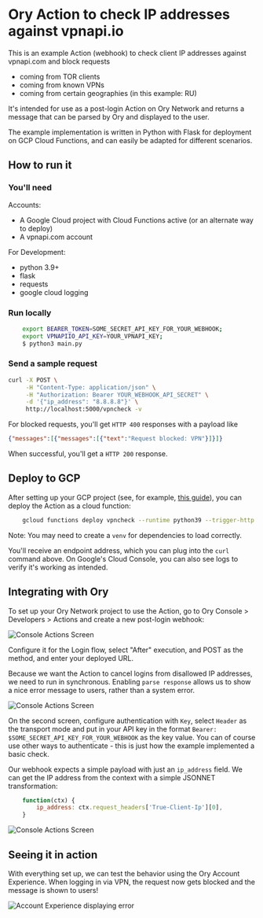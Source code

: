 # Ory Action to check IP addresses against vpnapi.io

This is an example Action (webhook) to check client IP addresses against vpnapi.com and block requests

- coming from TOR clients
- coming from known VPNs
- coming from certain geographies (in this example: RU)

It's intended for use as a post-login Action on Ory Network and returns a message that can be parsed by Ory and displayed to the user.

The example implementation is written in Python with Flask for deployment on GCP Cloud Functions, and can easily be adapted for different scenarios.

## How to run it

### You'll need

Accounts:
- A Google Cloud project with Cloud Functions active (or an alternate way to deploy)
- A vpnapi.com account

For Development:
- python 3.9+
- flask
- requests
- google cloud logging

### Run locally

```bash
    export BEARER_TOKEN=SOME_SECRET_API_KEY_FOR_YOUR_WEBHOOK;
    export VPNAPIIO_API_KEY=YOUR_VPNAPI_KEY;
    $ python3 main.py
```

### Send a sample request

```bash
curl -X POST \
     -H "Content-Type: application/json" \
     -H "Authorization: Bearer YOUR_WEBHOOK_API_SECRET" \
     -d '{"ip_address": "8.8.8.8"}' \
     http://localhost:5000/vpncheck -v
```

For blocked requests, you'll get `HTTP 400` responses with a payload like

```json
{"messages":[{"messages":[{"text":"Request blocked: VPN"}]}]}
```

When successful, you'll get a `HTTP 200` response.

## Deploy to GCP

After setting up your GCP project (see, for example, [this guide](https://cloud.google.com/functions/docs/create-deploy-http-python)), you can deploy the Action as a cloud function:

```bash
    gcloud functions deploy vpncheck --runtime python39 --trigger-http --allow-unauthenticated --set-env-vars BEARER_TOKEN=$SOME_SECRET_API_KEY_FOR_YOUR_WEBHOOK,VPNAPIIO_API_KEY=$VPNAPIIO_API_KEY --source=.
```

Note: You may need to create a `venv` for dependencies to load correctly.

You'll receive an endpoint address, which you can plug into the `curl` command above. On Google's Cloud Console, you can also see logs to verify it's working as intended.

## Integrating with Ory

To set up your Ory Network project to use the Action, go to Ory Console > Developers > Actions and create a new post-login webhook:

![Console Actions Screen](docs/images/actions-console-2.png)

Configure it for the Login flow, select "After" execution, and POST as the method, and enter your deployed URL.

Because we want the Action to cancel logins from disallowed IP addresses, we need to run in synchronous. Enabling `parse response` allows us to show a nice error message to users, rather than a system error.

![Console Actions Screen](docs/images/actions-console-1.png)

On the second screen, configure authentication with `Key`, select `Header` as the transport mode and put in your API key in the format `Bearer: $SOME_SECRET_API_KEY_FOR_YOUR_WEBHOOK` as the key value. You can of course use other ways to authenticate - this is just how the example implemented a basic check.

Our webhook expects a simple payload with just an `ip_address` field. We can get the IP address from the context with a simple JSONNET transformation:

```javascript
    function(ctx) { 
        ip_address: ctx.request_headers['True-Client-Ip'][0],
    }
```

![Console Actions Screen](docs/images/actions-console-3.png)

## Seeing it in action

With everything set up, we can test the behavior using the Ory Account Experience. When logging in via VPN, the request now gets blocked and the message is shown to users!

![Account Experience displaying error](docs/images/ax-with-message.png)
